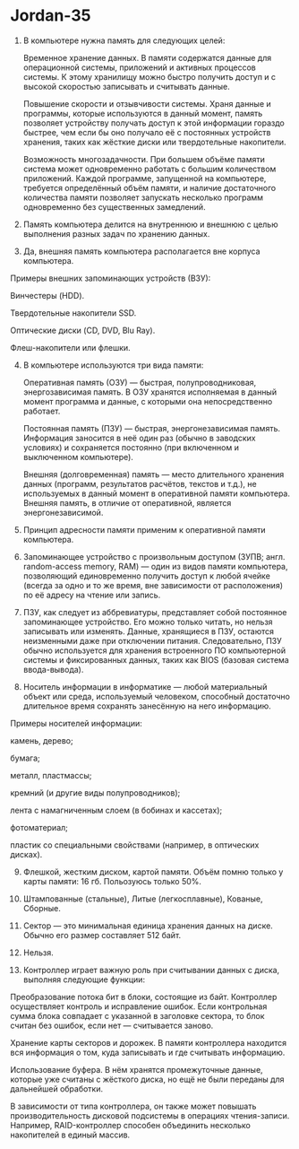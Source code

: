 # Jordan-35

1. В компьютере нужна память для следующих целей:

   Временное хранение данных. В памяти содержатся данные для операционной системы, приложений и активных процессов системы. К этому хранилищу можно быстро получить доступ и с высокой скоростью записывать и считывать данные. 

   Повышение скорости и отзывчивости системы. Храня данные и программы, которые используются в данный момент, память позволяет устройству получать доступ к этой информации гораздо быстрее, чем если бы оно получало её с постоянных устройств хранения, таких как жёсткие диски или твердотельные накопители. 

   Возможность многозадачности. При большем объёме памяти система может одновременно работать с большим количеством приложений. Каждой программе, запущенной на компьютере, требуется определённый объём памяти, и наличие достаточного количества памяти позволяет запускать несколько программ одновременно без существенных замедлений.

2. Память компьютера делится на внутреннюю и внешнюю с целью выполнения разных задач по хранению данных.

3. Да, внешняя память компьютера располагается вне корпуса компьютера.

Примеры внешних запоминающих устройств (ВЗУ):

   Винчестеры (HDD).
   
   Твердотельные накопители SSD.
   
   Оптические диски (CD, DVD, Blu Ray).
   
   Флеш-накопители или флешки.

4. В компьютере используются три вида памяти:

   Оперативная память (ОЗУ) — быстрая, полупроводниковая, энергозависимая память. В ОЗУ хранятся исполняемая в данный момент программа и данные, с которыми она непосредственно работает.

   Постоянная память (ПЗУ) — быстрая, энергонезависимая память. Информация заносится в неё один раз (обычно в заводских условиях) и сохраняется постоянно (при включенном и выключенном компьютере).

   Внешняя (долговременная) память — место длительного хранения данных (программ, результатов расчётов, текстов и т.д.), не используемых в данный момент в оперативной памяти компьютера. Внешняя память, в отличие от оперативной, является энергонезависимой.

5. Принцип адресности памяти применим к оперативной памяти компьютера.

6. Запоминающее устройство с произвольным доступом (ЗУПВ; англ. random-access memory, RAM) — один из видов памяти компьютера, позволяющий единовременно получить доступ к любой ячейке (всегда за одно и то же время, вне зависимости от расположения) по её адресу на чтение или запись.

7. ПЗУ, как следует из аббревиатуры, представляет собой постоянное запоминающее устройство. Его можно только читать, но нельзя записывать или изменять. Данные, хранящиеся в ПЗУ, остаются неизменными даже при отключении питания. Следовательно, ПЗУ обычно используется для хранения встроенного ПО компьютерной системы и фиксированных данных, таких как BIOS (базовая система ввода-вывода).

8. Носитель информации в информатике — любой материальный объект или среда, используемый человеком, способный достаточно длительное время сохранять занесённую на него информацию. 

Примеры носителей информации:

камень, дерево; 

бумага; 

металл, пластмассы; 

кремний (и другие виды полупроводников); 

лента с намагниченным слоем (в бобинах и кассетах); 

фотоматериал; 

пластик со специальными свойствами (например, в оптических дисках). 

9. Флешкой, жестким диском, картой памяти. Объём помню только у карты памяти: 16 гб. Польозуюсь только 50%.

10. Штампованные (стальные), Литые (легкосплавные), Кованые, Сборные.

11. Сектор — это минимальная единица хранения данных на диске. Обычно его размер составляет 512 байт.

12. Нельзя.

13. Контроллер играет важную роль при считывании данных с диска, выполняя следующие функции:

   Преобразование потока бит в блоки, состоящие из байт. Контроллер осуществляет контроль и исправление ошибок. Если контрольная сумма блока совпадает с указанной в заголовке сектора, то блок считан без ошибок, если нет — считывается заново. 

   Хранение карты секторов и дорожек. В памяти контроллера находится вся информация о том, куда записывать и где считывать информацию. 
   
   Использование буфера. В нём хранятся промежуточные данные, которые уже считаны с жёсткого диска, но ещё не были переданы для дальнейшей обработки. 
   
   В зависимости от типа контроллера, он также может повышать производительность дисковой подсистемы в операциях чтения-записи. Например, RAID-контроллер способен объединить несколько накопителей в единый массив. 
